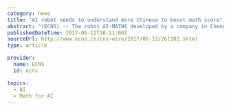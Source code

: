 ```yaml
---
category: news
title: "AI robot needs to understand more Chinese to boost math score"
abstract: "(ECNS) -- The robot AI-MATHS developed by a company in Chengdu, Sichuan Province, has to improve its capability in understanding natural language to achieve a better score in the gaokao, China's national college entrance exam, China Youth Daily reports."
publishedDateTime: 2017-06-12T16:11:00Z
sourceUrl: http://www.ecns.cn/cns-wire/2017/06-12/261182.shtml
type: article

provider:
  name: ECNS
  id: ecns

topics:
  - AI
  - Math for AI
---
```

